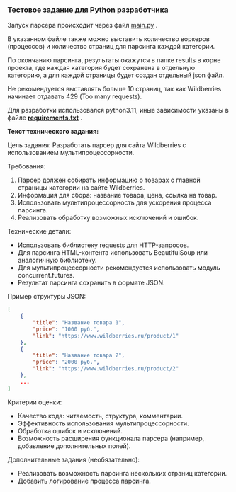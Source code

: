 ### **Тестовое задание для Python разработчика**

Запуск парсера происходит через файл [main.py](https://github.com/VladimirBek/wb_test_task/blob/main/main.py) .

В указанном файле также можно выставить количество воркеров (процессов) и количество страниц для парсинга каждой категории.

По окончанию парсинга, результаты окажутся в папке results в корне проекта, где каждая категория будет сохранена в отдельную категорию, а для каждой стрaницы будет создан отдельный json файл.

Не рекомендуется выставлять больше 10 страниц, так как Wildberries начинает отдавать 429 (Too many requests).
 
Для разработки использовался python3.11, иные зависимости указаны в файле [**requirements.txt**](https://github.com/VladimirBek/wb_test_task/blob/main/requirements.txt) .

**Текст технического задания:**

Цель задания:
Разработать парсер для сайта Wildberries с использованием мультипроцессорности.

Требования:

1) Парсер должен собирать информацию о товарах с главной страницы категории на сайте Wildberries.
2) Информация для сбора: название товара, цена, ссылка на товар.
3) Использовать мультипроцессорность для ускорения процесса парсинга.
4) Реализовать обработку возможных исключений и ошибок.

Технические детали:

- Использовать библиотеку requests для HTTP-запросов.
- Для парсинга HTML-контента использовать BeautifulSoup или аналогичную библиотеку.
- Для мультипроцессорности рекомендуется использовать модуль concurrent.futures.
- Результат парсинга сохранить в формате JSON.


Пример структуры JSON:
``` json
[
    {
        "title": "Название товара 1",
        "price": "1000 руб.",
        "link": "https://www.wildberries.ru/product/1"
    },
    {
        "title": "Название товара 2",
        "price": "2000 руб.",
        "link": "https://www.wildberries.ru/product/2"
    },
    ...
]
```

Критерии оценки:

- Качество кода: читаемость, структура, комментарии.
- Эффективность использования мультипроцессорности.
- Обработка ошибок и исключений.
- Возможность расширения функционала парсера (например, добавление дополнительных полей).

Дополнительные задания (необязательно):

- Реализовать возможность парсинга нескольких страниц категории.
- Добавить логирование процесса парсинга.